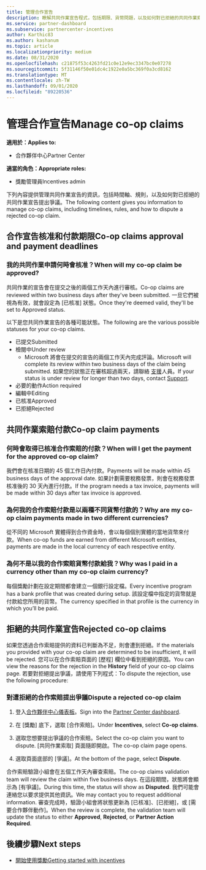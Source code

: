 ```yaml
---
title: 管理合作宣告
description: 瞭解共同作業宣告程式，包括期限、貨幣問題，以及如何對已拒絕的共同作業索賠發出爭議。
ms.service: partner-dashboard
ms.subservice: partnercenter-incentives
author: Karthic83
ms.author: kashanum
ms.topic: article
ms.localizationpriority: medium
ms.date: 08/31/2020
ms.openlocfilehash: c21875f53c4263fd21c0e12e9ec3347bc0e07278
ms.sourcegitcommit: 5f31146f50e01dc4c1922e0a5bc369f0a3cd8162
ms.translationtype: MT
ms.contentlocale: zh-TW
ms.lasthandoff: 09/01/2020
ms.locfileid: "89220536"
---
```

# <a name="manage-co-op-claims"></a><span data-ttu-id="44032-103">管理合作宣告</span><span class="sxs-lookup"><span data-stu-id="44032-103">Manage co-op claims</span></span>

<span data-ttu-id="44032-104">**適用於：**</span><span class="sxs-lookup"><span data-stu-id="44032-104">**Applies to:**</span></span>

- <span data-ttu-id="44032-105">合作夥伴中心</span><span class="sxs-lookup"><span data-stu-id="44032-105">Partner Center</span></span>

<span data-ttu-id="44032-106">**適當的角色：**</span><span class="sxs-lookup"><span data-stu-id="44032-106">**Appropriate roles:**</span></span>

- <span data-ttu-id="44032-107">獎勵管理員</span><span class="sxs-lookup"><span data-stu-id="44032-107">Incentives admin</span></span>

<span data-ttu-id="44032-108">下列內容提供管理共同作業宣告的資訊，包括時間軸、規則，以及如何對已拒絕的共同作業宣告提出爭議。</span><span class="sxs-lookup"><span data-stu-id="44032-108">The following content gives you information to manage co-op claims, including timelines, rules, and how to dispute a rejected co-op claim.</span></span>

## <a name="co-op-claims-approval-and-payment-deadlines"></a><span data-ttu-id="44032-109">合作宣告核准和付款期限</span><span class="sxs-lookup"><span data-stu-id="44032-109">Co-op claims approval and payment deadlines</span></span>

### <a name="when-will-my-co-op-claim-be-approved"></a><span data-ttu-id="44032-110">我的共同作業申請何時會核准？</span><span class="sxs-lookup"><span data-stu-id="44032-110">When will my co-op claim be approved?</span></span>

<span data-ttu-id="44032-111">共同作業的宣告會在提交之後的兩個工作天內進行審核。</span><span class="sxs-lookup"><span data-stu-id="44032-111">Co-op claims are reviewed within two business days after they've been submitted.</span></span> <span data-ttu-id="44032-112">一旦它們被視為有效，就會設定為 [已核准] 狀態。</span><span class="sxs-lookup"><span data-stu-id="44032-112">Once they're deemed valid, they'll be set to Approved status.</span></span>  

<span data-ttu-id="44032-113">以下是您共同作業宣告的各種可能狀態。</span><span class="sxs-lookup"><span data-stu-id="44032-113">The following are the various possible statuses for your co-op claims.</span></span>

- <span data-ttu-id="44032-114">已提交</span><span class="sxs-lookup"><span data-stu-id="44032-114">Submitted</span></span>
- <span data-ttu-id="44032-115">檢閱中</span><span class="sxs-lookup"><span data-stu-id="44032-115">Under review</span></span>
  - <span data-ttu-id="44032-116">Microsoft 將會在提交的宣告的兩個工作天內完成評論。</span><span class="sxs-lookup"><span data-stu-id="44032-116">Microsoft will complete its review within two business days of the claim being submitted.</span></span> <span data-ttu-id="44032-117">如果您的狀態正在審核超過兩天，請聯絡 [支援](https://partner.microsoft.com/dashboard/support/incentives/servicerequests?category=incentives)人員。</span><span class="sxs-lookup"><span data-stu-id="44032-117">If your status is under review for longer than two days, contact [Support](https://partner.microsoft.com/dashboard/support/incentives/servicerequests?category=incentives).</span></span>
- <span data-ttu-id="44032-118">必要的動作</span><span class="sxs-lookup"><span data-stu-id="44032-118">Action required</span></span>
- <span data-ttu-id="44032-119">編輯中</span><span class="sxs-lookup"><span data-stu-id="44032-119">Editing</span></span>
- <span data-ttu-id="44032-120">已核准</span><span class="sxs-lookup"><span data-stu-id="44032-120">Approved</span></span>
- <span data-ttu-id="44032-121">已拒絕</span><span class="sxs-lookup"><span data-stu-id="44032-121">Rejected</span></span>

## <a name="co-op-claim-payments"></a><span data-ttu-id="44032-122">共同作業索賠付款</span><span class="sxs-lookup"><span data-stu-id="44032-122">Co-op claim payments</span></span>

### <a name="when-will-i-get-the-payment-for-the-approved-co-op-claim"></a><span data-ttu-id="44032-123">何時會取得已核准合作索賠的付款？</span><span class="sxs-lookup"><span data-stu-id="44032-123">When will I get the payment for the approved co-op claim?</span></span>

<span data-ttu-id="44032-124">我們會在核准日期的 45 個工作日內付款。</span><span class="sxs-lookup"><span data-stu-id="44032-124">Payments will be made within 45 business days of the approval date.</span></span> <span data-ttu-id="44032-125">如果計劃需要稅務發票，則會在稅務發票核准後的 30 天內進行付款。</span><span class="sxs-lookup"><span data-stu-id="44032-125">If the program needs a tax invoice, payments will be made within 30 days after tax invoice is approved.</span></span>

### <a name="why-are-my-co-op-claim-payments-made-in-two-different-currencies"></a><span data-ttu-id="44032-126">為何我的合作索賠付款是以兩種不同貨幣付款的？</span><span class="sxs-lookup"><span data-stu-id="44032-126">Why are my co-op claim payments made in two different currencies?</span></span>

<span data-ttu-id="44032-127">從不同的 Microsoft 實體得到合作資金時，會以每個個別實體的當地貨幣來付款。</span><span class="sxs-lookup"><span data-stu-id="44032-127">When co-op funds are earned from different Microsoft entities, payments are made in the local currency of each respective entity.</span></span>  

### <a name="why-was-i-paid-in-a-currency-other-than-my-co-op-claim-currency"></a><span data-ttu-id="44032-128">為何不是以我的合作索賠貨幣付款給我？</span><span class="sxs-lookup"><span data-stu-id="44032-128">Why was I paid in a currency other than my co-op claim currency?</span></span>

<span data-ttu-id="44032-129">每個獎勵計劃在設定期間都會建立一個銀行設定檔。</span><span class="sxs-lookup"><span data-stu-id="44032-129">Every incentive program has a bank profile that was created during setup.</span></span> <span data-ttu-id="44032-130">該設定檔中指定的貨幣就是付款給您所用的貨幣。</span><span class="sxs-lookup"><span data-stu-id="44032-130">The currency specified in that profile is the currency in which you’ll be paid.</span></span>

## <a name="rejected-co-op-claims"></a><span data-ttu-id="44032-131">拒絕的共同作業宣告</span><span class="sxs-lookup"><span data-stu-id="44032-131">Rejected co-op claims</span></span>

<span data-ttu-id="44032-132">如果您透過合作索賠提供的資料已判斷為不足，則會遭到拒絕。</span><span class="sxs-lookup"><span data-stu-id="44032-132">If the materials you provided with your co-op claim are determined to be insufficient, it will be rejected.</span></span> <span data-ttu-id="44032-133">您可以在合作索賠頁面的 [歷程] 欄位中看到拒絕的原因。</span><span class="sxs-lookup"><span data-stu-id="44032-133">You can view the reasons for the rejection in the **History** field of your co-op claims page.</span></span> <span data-ttu-id="44032-134">若要對拒絕提出爭議，請使用下列程式：</span><span class="sxs-lookup"><span data-stu-id="44032-134">To dispute the rejection, use the following procedure:</span></span>

### <a name="dispute-a-rejected-co-op-claim"></a><span data-ttu-id="44032-135">對遭拒絕的合作索賠提出爭議</span><span class="sxs-lookup"><span data-stu-id="44032-135">Dispute a rejected co-op claim</span></span>

1. <span data-ttu-id="44032-136">登入[合作夥伴中心儀表板](https://partner.microsoft.com/dashboard/)。</span><span class="sxs-lookup"><span data-stu-id="44032-136">Sign into the [Partner Center dashboard](https://partner.microsoft.com/dashboard/).</span></span>

2. <span data-ttu-id="44032-137">在 [獎勵] 底下，選取 [合作索賠]。</span><span class="sxs-lookup"><span data-stu-id="44032-137">Under **Incentives**, select **Co-op claims**.</span></span>

3. <span data-ttu-id="44032-138">選取您想要提出爭議的合作索賠。</span><span class="sxs-lookup"><span data-stu-id="44032-138">Select the co-op claim you want to dispute.</span></span> <span data-ttu-id="44032-139">[共同作業索取] 頁面隨即開啟。</span><span class="sxs-lookup"><span data-stu-id="44032-139">The co-op claim page opens.</span></span>

4. <span data-ttu-id="44032-140">選取頁面底部的 [爭議]。</span><span class="sxs-lookup"><span data-stu-id="44032-140">At the bottom of the page, select **Dispute**.</span></span>

<span data-ttu-id="44032-141">合作索賠驗證小組會在五個工作天內審查索賠。</span><span class="sxs-lookup"><span data-stu-id="44032-141">The co-op claims validation team will review the claim within five business days.</span></span> <span data-ttu-id="44032-142">在這段期間，狀態將會顯示為 [有爭議]。</span><span class="sxs-lookup"><span data-stu-id="44032-142">During this time, the status will show as **Disputed**.</span></span> <span data-ttu-id="44032-143">我們可能會連絡您以要求提供其他資訊。</span><span class="sxs-lookup"><span data-stu-id="44032-143">We may contact you to request additional information.</span></span> <span data-ttu-id="44032-144">審查完成時，驗證小組會將狀態更新為 [已核准]、[已拒絕]，或 [需要合作夥伴動作]。</span><span class="sxs-lookup"><span data-stu-id="44032-144">When the review is complete, the validation team will update the status to either **Approved**, **Rejected**, or **Partner Action Required**.</span></span>

## <a name="next-steps"></a><span data-ttu-id="44032-145">後續步驟</span><span class="sxs-lookup"><span data-stu-id="44032-145">Next steps</span></span>

- [<span data-ttu-id="44032-146">開始使用獎勵</span><span class="sxs-lookup"><span data-stu-id="44032-146">Getting started with incentives</span></span>](incentives-get-started-intro.md)

